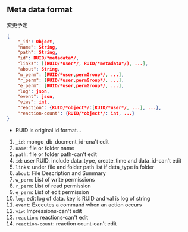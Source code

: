 ## Meta data format

変更予定

```json
{
	"_id": Object,
	"name": String,
	"path": String,
	"id": RUID/*metadata*/,
	"links": [(RUID/*user*/, RUID/*metadata*/), ...],
	"about": String,
	"w_perm": [RUID/*user,permGroup*/, ...],
	"r_perm": [RUID/*user,permGroup*/, ...],
	"e_perm": [RUID/*user,permGroup*/, ...],
	"log": json,
	"event": json,
	"viws": int,
	"reaction": {RUID/*object*/:[RUID/*user*/, ...], ...},
	"reaction-count": {RUID/*object*/: int, ...}
}
```

* RUID is original id format...

1. `_id`: mongo_db_docment_id-cna't edit
2. `name`: file or folder name
3. `path`: file or folder path-can't edit
4. `id`: user RUID. include data_type, create_time and data_id-can't edit
5. `links`: under file and folder path list if deta_type is folder
6. `about`: File Description and Summary
7. `w_perm`: List of write permissions
8. `r_perm`: List of read permission
9. `e_perm`: List of edit permission
10. `log`: edit log of data. key is RUID  and val is log of string
11. `event`: Executes a command when an action occurs
12. `viw`: Impressions-can't edit
13. `reaction`: reactions-can't edit
14. `reaction-count`: reaction count-can't edit
